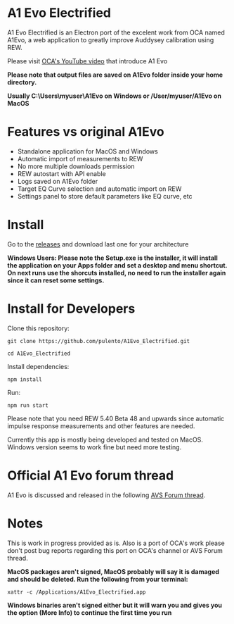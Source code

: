 # A1 Evo Electrified

A1 Evo Electrified is an Electron port of the excelent work from OCA named A1Evo, a web application to greatly improve Auddysey calibration using REW.

Please visit [OCA's YouTube video](https://www.youtube.com/watch?v=lmZ5yV1-wMI) that introduce A1 Evo

**Please note that output files are saved on A1Evo folder inside your home directory.**  

**Usually C:\Users\myuser\A1Evo on Windows or /User/myuser/A1Evo on MacOS**

# Features vs original A1Evo

<ul>
  <li>Standalone application for MacOS and Windows</li>
  <li>Automatic import of measurements to REW</li>
  <li>No more multiple downloads permission</li>
  <li>REW autostart with API enable</li>
  <li>Logs saved on A1Evo folder</li>
  <li>Target EQ Curve selection and automatic import on REW</li>
  <li>Settings panel to store default parameters like EQ curve, etc</li>
</ul>

# Install

Go to the [releases](https://github.com/pulento/A1Evo_Electrified/releases) and download last one for your architecture

**Windows Users: Please note the Setup.exe is the installer, it will install the application on your Apps folder and set a desktop and menu shortcut.
On next runs use the shorcuts installed, no need to run the installer again since it can reset some settings.**

# Install for Developers

Clone this repository:
```
git clone https://github.com/pulento/A1Evo_Electrified.git
```
```
cd A1Evo_Electrified
```
Install dependencies:

```
npm install
```

Run:

```
npm run start
```

Please note that you need REW 5.40 Beta 48 and upwards since automatic impulse response measurements and other features are needed.

Currently this app is mostly being developed and tested on MacOS. Windows version seems to work fine but need more testing.

# Official A1 Evo forum thread

A1 Evo is discussed and released in the following [AVS Forum thread](https://www.avsforum.com/threads/audyssey-one-oca-does-it-again-and-again.3297198).

# Notes

This is work in progress provided as is. Also is a port of OCA's work please don't post bug reports regarding this port on OCA's channel or AVS Forum thread.

**MacOS packages aren't signed, MacOS probably will say it is damaged and should be deleted. Run the following from your terminal:**

```
xattr -c /Applications/A1Evo_Electrified.app
```
**Windows binaries aren't signed either but it will warn you and gives you the option (More Info) to continue the first time you run**

